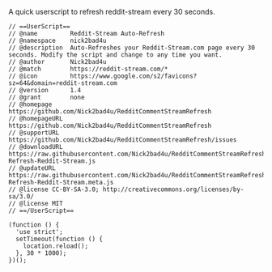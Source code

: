 A quick userscript to refresh reddit-stream every 30 seconds.


    // ==UserScript==
    // @name         Reddit-Stream Auto-Refresh 
    // @namespace    nick2bad4u
    // @description  Auto-Refreshes your Reddit-Stream.com page every 30 seconds. Modify the script and change to any time you want.
    // @author       Nick2bad4u
    // @match        https://reddit-stream.com/*
    // @icon         https://www.google.com/s2/favicons?sz=64&domain=reddit-stream.com
    // @version      1.4
    // @grant        none
    // @homepage     https://github.com/Nick2bad4u/RedditCommentStreamRefresh
    // @homepageURL  https://github.com/Nick2bad4u/RedditCommentStreamRefresh
    // @supportURL   https://github.com/Nick2bad4u/RedditCommentStreamRefresh/issues
    // @downloadURL  https://raw.githubusercontent.com/Nick2bad4u/RedditCommentStreamRefresh/main/Auto-Refresh-Reddit-Stream.js
    // @updateURL    https://raw.githubusercontent.com/Nick2bad4u/RedditCommentStreamRefresh/main/Auto-Refresh-Reddit-Stream.meta.js
    // @license CC-BY-SA-3.0; http://creativecommons.org/licenses/by-sa/3.0/
    // @license MIT
    // ==/UserScript==
    
    (function () {
      'use strict';
      setTimeout(function () {
        location.reload();
      }, 30 * 1000);
    })();
